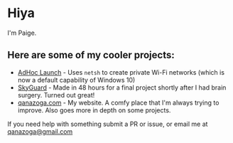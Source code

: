 # Hiya

I'm Paige.

## Here are some of my cooler projects:
- [AdHoc Launch](https://github.com/qanazoga/AdHocLaunch) - Uses `netsh` to create private Wi-Fi networks (which is now a default capability of Windows 10)
- [SkyGuard](https://github.com/qanazoga/SkyGuard) - Made in 48 hours for a final project shortly after I had brain surgery. Turned out great!
- [qanazoga.com](https://qanazoga.com) - My website. A comfy place that I'm always trying to improve. Also goes more in depth on some projects.

If you need help with something submit a PR or issue, or email me at qanazoga@gmail.com
